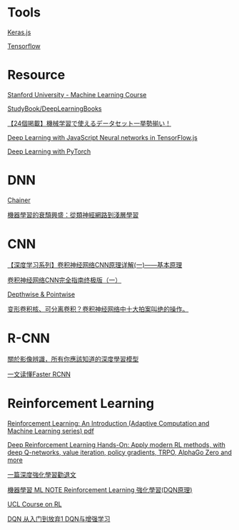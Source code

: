 
Tools
======

[Keras.js](https://transcranial.github.io/keras-js/#/mnist-cnn)

[Tensorflow](http://playground.tensorflow.org/)



Resource
==========

[Stanford University - Machine Learning Course](https://www.coursera.org/learn/machine-learning)

[StudyBook/DeepLearningBooks](https://github.com/changwookjun/StudyBook/tree/master/DeepLearningBooks)

[【24個掲載】機械学習で使えるデータセット一挙勢揃い！](https://www.codexa.net/ml-dataset-list/)

[Deep Learning with JavaScript Neural networks in TensorFlow.js](https://www.manning.com/books/deep-learning-with-javascript)

[Deep Learning with PyTorch](https://www.manning.com/books/deep-learning-with-pytorch)


DNN
======

[Chainer](https://tutorials.chainer.org/ja/)

[機器學習的衰頹興盛：從類神經網路到淺層學習](https://www.stockfeel.com.tw/%E6%A9%9F%E5%99%A8%E5%AD%B8%E7%BF%92%E7%9A%84%E8%A1%B0%E9%A0%B9%E8%88%88%E7%9B%9B%EF%BC%9A%E5%BE%9E%E9%A1%9E%E7%A5%9E%E7%B6%93%E7%B6%B2%E8%B7%AF%E5%88%B0%E6%B7%BA%E5%B1%A4%E5%AD%B8%E7%BF%92/)



CNN
======

[【深度学习系列】卷积神经网络CNN原理详解(一)——基本原理](https://www.cnblogs.com/charlotte77/p/7759802.html)

[卷积神经网络CNN完全指南终极版（一）](https://zhuanlan.zhihu.com/p/27908027)

[Depthwise & Pointwise](https://blog.csdn.net/tintinetmilou/article/details/81607721)

[变形卷积核、可分离卷积？卷积神经网络中十大拍案叫绝的操作。](https://zhuanlan.zhihu.com/p/28749411)



R-CNN
======

[關於影像辨識，所有你應該知道的深度學習模型](https://medium.com/cubo-ai/%E7%89%A9%E9%AB%94%E5%81%B5%E6%B8%AC-object-detection-740096ec4540)

[一文读懂Faster RCNN](https://zhuanlan.zhihu.com/p/31426458)



Reinforcement Learning
=======================
  
[Reinforcement Learning: An Introduction (Adaptive Computation and Machine Learning series) pdf](http://incompleteideas.net/book/bookdraft2017nov5.pdf)

[Deep Reinforcement Learning Hands-On: Apply modern RL methods, with deep Q-networks, value iteration, policy gradients, TRPO, AlphaGo Zero and more ](https://books.google.co.jp/books?id=xKdhDwAAQBAJ&pg=PR15&lpg=PR15&dq=Deep+Reinforcement+Learning+Hands-On:+Apply+modern+RL+methods,+with+deep+Q-networks,+value+iteration,+policy+gradients,+TRPO,+AlphaGo+Zero+and+more+pdf&source=bl&ots=wTddkr2fcG&sig=ACfU3U1aUUjt8NifibvCjVgsbYsWrrhdYw&hl=ja&sa=X&ved=2ahUKEwirp8iara7jAhUvE6YKHfcODyEQ6AEwCXoECAkQAQ#v=onepage&q&f=false)

[一篇深度強化學習勸退文](https://bigdatafinance.tw/index.php/tech/data-processing/528-2018-02-27-04-31-42)

[機器學習 ML NOTE Reinforcement Learning 強化學習(DQN原理)](https://medium.com/%E9%9B%9E%E9%9B%9E%E8%88%87%E5%85%94%E5%85%94%E7%9A%84%E5%B7%A5%E7%A8%8B%E4%B8%96%E7%95%8C/%E6%A9%9F%E5%99%A8%E5%AD%B8%E7%BF%92-ml-note-reinforcement-learning-%E5%BC%B7%E5%8C%96%E5%AD%B8%E7%BF%92-dqn-%E5%AF%A6%E4%BD%9Catari-game-7f9185f833b0)

[UCL Course on RL](http://www0.cs.ucl.ac.uk/staff/D.Silver/web/Teaching.html)

[DQN 从入门到放弃1 DQN与增强学习](https://zhuanlan.zhihu.com/p/21262246?refer=intelligentunit)
